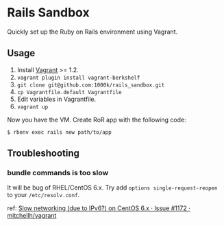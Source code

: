 Rails Sandbox
==============
Quickly set up the Ruby on Rails environment using Vagrant.


Usage
-----
1. Install [Vagrant](http://downloads.vagrantup.com/) >= 1.2.
1. `vagrant plugin install vagrant-berkshelf`
1. `git clone git@github.com:1000k/rails_sandbox.git`
1. `cp Vagrantfile.default Vagrantfile`
1. Edit variables in Vagrantfile.
1. `vagrant up`

Now you have the VM. Create RoR app with the following code:

`$ rbenv exec rails new path/to/app`


Troubleshooting
---------------
### bundle commands is too slow
It will be bug of RHEL/CentOS 6.x.
Try add `options single-request-reopen` to your `/etc/resolv.conf`.

ref: [Slow networking (due to IPv6?) on CentOS 6.x · Issue #1172 · mitchellh/vagrant](https://github.com/mitchellh/vagrant/issues/1172#issuecomment-9444659)